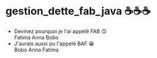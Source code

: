 # gestion_dette_fab_java ☕️☕️☕️
* Devinez pourquoi je l'ai appelé FAB 🙃 \
Fatima
Anna
Bobo
* J'aurais aussi pu l'appelé BAF 😁 \
Bobo Anna Fatima
